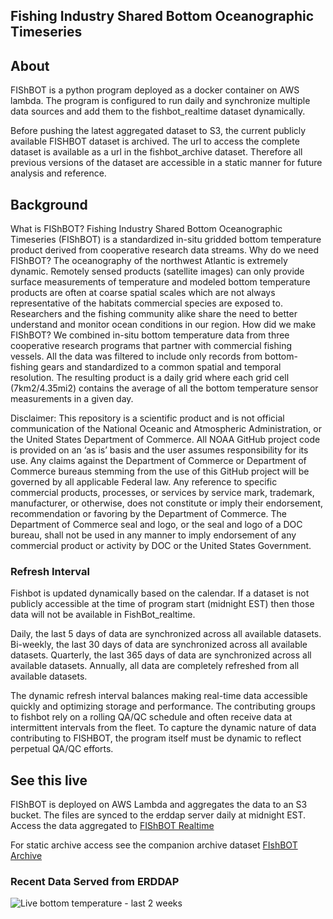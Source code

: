 ## Fishing Industry Shared Bottom Oceanographic Timeseries

## About
FIShBOT is a python program deployed as a docker container on AWS lambda. The program is configured to run daily and synchronize multiple data sources and add them to the fishbot_realtime dataset dynamically. 

Before pushing the latest aggregated dataset to S3, the current publicly available FISHBOT dataset is archived. The url to access the complete dataset is available as a url in the fishbot_archive dataset. Therefore all previous versions of the dataset are accessible in a static manner for future analysis and reference. 

## Background
What is FIShBOT? Fishing Industry Shared Bottom Oceanographic Timeseries (FIShBOT) is a standardized in-situ gridded bottom temperature product derived from cooperative research data streams.
Why do we need FIShBOT? The oceanography of the northwest Atlantic is extremely dynamic. Remotely sensed products (satellite images) can only provide surface measurements of temperature and modeled bottom temperature products are often at coarse spatial scales which are not always representative of the habitats commercial species are exposed to. Researchers and the fishing community alike share the need to better understand and monitor ocean conditions in our region. 
How did we make FIShBOT? We combined in-situ bottom temperature data from three cooperative research programs that partner with commercial fishing vessels. All the data was filtered to include only records from bottom-fishing gears and standardized to a common spatial and temporal resolution. The resulting product is a daily grid where each grid cell (7km2/4.35mi2) contains the average of all the bottom temperature sensor measurements in a given day.

Disclaimer: This repository is a scientific product and is not official communication of the National Oceanic and Atmospheric Administration, or the United States Department of Commerce. All NOAA GitHub project code is provided on an ‘as is’ basis and the user assumes responsibility for its use. Any claims against the Department of Commerce or Department of Commerce bureaus stemming from the use of this GitHub project will be governed by all applicable Federal law. Any reference to specific commercial products, processes, or services by service mark, trademark, manufacturer, or otherwise, does not constitute or imply their endorsement, recommendation or favoring by the Department of Commerce. The Department of Commerce seal and logo, or the seal and logo of a DOC bureau, shall not be used in any manner to imply endorsement of any commercial product or activity by DOC or the United States Government.


### Refresh Interval

Fishbot is updated dynamically based on the calendar. If a dataset is not publicly accessible at the time of program start (midnight EST) then those data will not be available in FishBot_realtime.

Daily, the last 5 days of data are synchronized across all available datasets.
Bi-weekly, the last 30 days of data are synchronized across all available datasets.
Quarterly, the last 365 days of data are synchronized across all available datasets.
Annually, all data are completely refreshed from  all available datasets.

The dynamic refresh interval balances making real-time data accessible quickly and optimizing storage and performance. The contributing groups to fishbot rely on a rolling QA/QC schedule and often receive data at intermittent intervals from the fleet. To capture the dynamic nature of data contributing to FISHBOT, the program itself must be dynamic to reflect perpetual QA/QC efforts. 

## See this live

FIShBOT is deployed on AWS Lambda and aggregates the data to an S3 bucket. The files are synced to the erddap server daily at midnight EST.
Access the data aggregated to [FIShBOT Realtime](https://erddap.ondeckdata.com/erddap/tabledap/fishbot_realtime.html?time%2Ctemperature%2Cstat_area&time%3E=now-14days&time%3C=now&.draw=markers&.marker=5%7C5&.color=0x000000&.colorBar=%7CC%7C%7C%7C%7C&.bgColor=0xffccccff)

For static archive access see the companion archive dataset [FIshBOT Archive](https://erddap.ondeckdata.com/erddap/tabledap/fishbot_archive.html)

### Recent Data Served from ERDDAP
![Live bottom temperature - last 2 weeks](https://erddap.ondeckdata.com/erddap/tabledap/fishbot_realtime.largePng?latitude,longitude,temperature&time>=now-14days&time<now&.draw=markers&.marker=5%7C5&.color=0x000000&.colorBar=%7CC%7C%7C%7C%7C&.bgColor=0xffccccff)